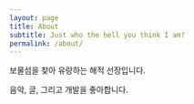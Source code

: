 ```yaml
---
layout: page
title: About
subtitle: Just who the hell you think I am?
permalink: /about/
---
```


보물섬을 찾아 유랑하는 해적 선장입니다.

음악, 글, 그리고 개발을 좋아합니다.
